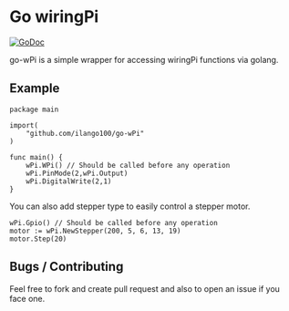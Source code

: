 # Go wiringPi
[![GoDoc](https://godoc.org/github.com/ilango100/go-wPi?status.svg)](https://godoc.org/github.com/ilango100/go-wPi)

go-wPi is a simple wrapper for accessing wiringPi functions via golang.

## Example

```
package main

import(
    "github.com/ilango100/go-wPi"
)

func main() {
    wPi.WPi() // Should be called before any operation
    wPi.PinMode(2,wPi.Output)
    wPi.DigitalWrite(2,1)
}
```

You can also add stepper type to easily control a stepper motor.
```
wPi.Gpio() // Should be called before any operation
motor := wPi.NewStepper(200, 5, 6, 13, 19)
motor.Step(20)
```

## Bugs / Contributing
Feel free to fork and create pull request and also to open an issue if you face one.
